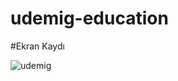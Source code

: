 # udemig-education

#Ekran Kaydı

![udemig](https://github.com/user-attachments/assets/db58c370-be68-412f-934a-d63209255eb8)
